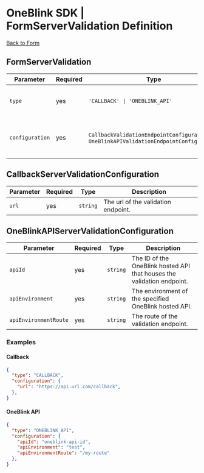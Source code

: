 # OneBlink SDK | FormServerValidation Definition

[Back to Form](./README.md)

## FormServerValidation

| Parameter       | Required | Type                                                                                      | Description                                   |
| --------------- | -------- | ----------------------------------------------------------------------------------------- | --------------------------------------------- |
| `type`          | yes      | `'CALLBACK' \| 'ONEBLINK_API'`                                                            | The type of the validation endpoint.          |
| `configuration` | yes      | `CallbackValidationEndpointConfiguration` \| `OneBlinkAPIValidationEndpointConfiguration` | The configuration of the validation endpoint. |

## CallbackServerValidationConfiguration

| Parameter | Required | Type     | Description                         |
| --------- | -------- | -------- | ----------------------------------- |
| `url`     | yes      | `string` | The url of the validation endpoint. |

## OneBlinkAPIServerValidationConfiguration

| Parameter             | Required | Type     | Description                                                            |
| --------------------- | -------- | -------- | ---------------------------------------------------------------------- |
| `apiId`               | yes      | `string` | The ID of the OneBlink hosted API that houses the validation endpoint. |
| `apiEnvironment`      | yes      | `string` | The environment of the specified OneBlink hosted API.                  |
| `apiEnvironmentRoute` | yes      | `string` | The route of the validation endpoint.                                  |

### Examples

#### Callback

```JSON
{
  "type": "CALLBACK",
  "configuration": {
    "url": "https://api.url.com/callback",
  },
}
```

#### OneBlink API

```JSON
{
  "type": "ONEBLINK_API",
  "configuration": {
    "apiId": "oneblink-api-id",
    "apiEnvironment": "test",
    "apiEnvironmentRoute": "/my-route"
  },
}
```
